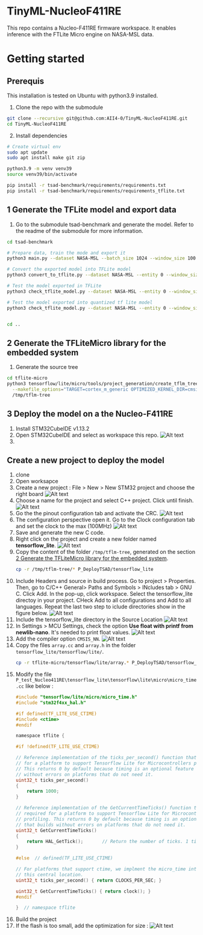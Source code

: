 # TinyML-NucleoF411RE
This repo contains a Nucleo-F411RE firmware workspace. It enables inference with the FTLite Micro engine on NASA-MSL data. 

# Getting started

## Prerequis

This installation is tested on Ubuntu with python3.9 installed.

1. Clone the repo with the submodule
```bash
git clone --recursive git@github.com:AII4-0/TinyML-NucleoF411RE.git
cd TinyML-NucleoF411RE
```

2. Install dependencies
```bash
# Create virtual env
sudo apt update
sudo apt install make git zip

python3.9 -m venv venv39
source venv39/bin/activate

pip install -r tsad-benchmark/requirements/requirements.txt
pip install -r tsad-benchmark/requirements/requirements_tflite.txt
```

## 1 Generate the TFLite model and export data

1. Go to the submodule tsad-benchmark and generate the model. Refer to the readme of the submodule for more information.
```bash
cd tsad-benchmark

# Prepare data, train the mode and export it
python3 main.py --dataset NASA-MSL --batch_size 1024 --window_size 100 --model LSTM --epochs 10 --hidden_size 128 --num_layers 2 --dropout 0 --prediction_length 1 --learning_rate 0.001 --export_folder ../output

# Convert the exported model into TFLite model
python3 convert_to_tflite.py --dataset NASA-MSL --entity 0 --window_size 100 --model ../output/lstm_0.pt

# Test the model exported in TFLite
python3 check_tflite_model.py --dataset NASA-MSL --entity 0 --window_size 100 --pytorch_model ../output/lstm_0.pt --tflite_model ../output/lstm_0.tflite --n_inputs_exported_in_c 500

# Test the model exported into quantized tf lite model
python3 check_tflite_model.py --dataset NASA-MSL --entity 0 --window_size 100 --pytorch_model ../output/lstm_0.pt --tflite_model ../output/lstm_0_quant.tflite --start_index_inputs_exported_in_c 400 --n_inputs_exported_in_c 100


cd ..
```

## 2 Generate the TFLiteMicro library for the embedded system

1. Generate the source tree
```bash
cd tflite-micro
python3 tensorflow/lite/micro/tools/project_generation/create_tflm_tree.py \
  --makefile_options="TARGET=cortex_m_generic OPTIMIZED_KERNEL_DIR=cmsis_nn TARGET_ARCH=project_generation" \
  /tmp/tflm-tree
```

## 3 Deploy the model on a the Nucleo-F411RE

1. Install STM32CubeIDE v1.13.2
2. Open STM32CubeIDE and select as workspace this repo.
    ![Alt text](docs/images/workspace.png)
3. 


## Create a new project to deploy the model

1. clone
2. Open worksapce
3. Create a new project : File > New > New STM32 project and choose the right board
    ![Alt text](docs/images/project.png)
4. Choose a name for the project and select C++ project. Click until finish.
    ![Alt text](docs/images/project2.png)
5. Go the the pinout configuration tab and activate the CRC.
    ![Alt text](docs/images/pinout.png)
6. The configuration perspective open it. Go to the Clock configuration tab and set the clock to the max (100MHz)
    ![Alt text](docs/images/clock.png)
7. Save and generate the new C code.
8. Right click on the project and create a new folder named **tensorflow_lite**.
    ![Alt text](docs/images/folder.png)
9. Copy the content of the folder `/tmp/tflm-tree`, generated on the section [2 Generate the TFLiteMicro library for the embedded system](##-2-Generate-the-TFLiteMicro-library-for-the-embedded-system).
    ```bash
    cp -r /tmp/tflm-tree/* P_DeployTSAD/tensorflow_lite
    ```
10. Include Headers and source in build process. Go to project > Properties. Then, go to C/C++ General> Paths and Symbols > INcludes tab > GNU C. Click Add. In the pop-up, click workspace. Select the tensorflow_lite directoy in your project. CHeck Add to all configurations and Add to all languages. Repeat the last two step to iclude directories show in the figure below.
    ![Alt text](docs/images/include.png)
11. Include the tensorflow_lite directory in the Source Location
    ![Alt text](docs/images/source.png)
12. In Settings > MCU Settings, check the option **Use float with printf from newlib-nano**. It's needed to print float values.
    ![Alt text](<docs/images/MCU settings.png>)
13. Add the compiler option `CMSIS_NN`.
    ![Alt text](docs/images/CMSIS.png)
14. Copy the files `array.cc` and `array.h` in the folder `tensorflow_lite/tensorflow/lite/`.
    ```bash
    cp -r tflite-micro/tensorflow/lite/array.* P_DeployTSAD/tensorflow_lite/tensorflow/lite
    ```
15. Modify the file `P_test_Nucleo411RE\tensorflow_lite\tensorflow\lite\micro\micro_time.cc` like below :
    ```c
    #include "tensorflow/lite/micro/micro_time.h"
    #include "stm32f4xx_hal.h"

    #if defined(TF_LITE_USE_CTIME)
    #include <ctime>
    #endif

    namespace tflite {

    #if !defined(TF_LITE_USE_CTIME)

    // Reference implementation of the ticks_per_second() function that's required
    // for a platform to support Tensorflow Lite for Microcontrollers profiling.
    // This returns 0 by default because timing is an optional feature that builds
    // without errors on platforms that do not need it.
    uint32_t ticks_per_second()
    {
        return 1000;
    }

    // Reference implementation of the GetCurrentTimeTicks() function that's
    // required for a platform to support Tensorflow Lite for Microcontrollers
    // profiling. This returns 0 by default because timing is an optional feature
    // that builds without errors on platforms that do not need it.
    uint32_t GetCurrentTimeTicks()
    {
        return HAL_GetTick();		// Return the number of ticks. 1 tick == 1ms
    }

    #else  // defined(TF_LITE_USE_CTIME)

    // For platforms that support ctime, we implment the micro_time interface in
    // this central location.
    uint32_t ticks_per_second() { return CLOCKS_PER_SEC; }

    uint32_t GetCurrentTimeTicks() { return clock(); }
    #endif

    }  // namespace tflite
    ```
16. Build the project
17. If the flash is too small, add the optimization for size :
    ![Alt text](docs/images/optimize.png)